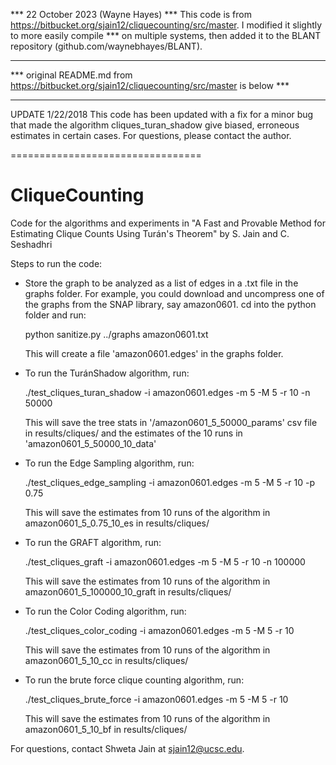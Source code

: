 *** 22 October 2023 (Wayne Hayes)
*** This code is from https://bitbucket.org/sjain12/cliquecounting/src/master. I modified it slightly to more easily compile
*** on multiple systems, then added it to the BLANT repository (github.com/waynebhayes/BLANT).

************************************************************************************************
*** original README.md from https://bitbucket.org/sjain12/cliquecounting/src/master is below ***
************************************************************************************************
UPDATE 1/22/2018
This code has been updated with a fix for a minor bug that made the algorithm cliques_turan_shadow give biased, erroneous estimates in certain cases. For questions, please contact the author.

=================================

# CliqueCounting
Code for the algorithms and experiments in "A Fast and Provable Method for Estimating Clique Counts Using Turán's Theorem" by S. Jain and C. Seshadhri

Steps to run the code:

* Store the graph to be analyzed as a list of edges in a .txt file in the graphs folder. For example, you could download and uncompress one of the graphs from the SNAP library, say amazon0601. cd into the python folder and run:

  python sanitize.py ../graphs amazon0601.txt
  
  This will create a file 'amazon0601.edges' in the graphs folder.
  
* To run the TuránShadow algorithm, run:
  
  ./test_cliques_turan_shadow -i amazon0601.edges -m 5 -M 5 -r 10 -n 50000
  
  This will save the tree stats in '/amazon0601_5_50000_params' csv file in results/cliques/ and the estimates of the 10 runs in 'amazon0601_5_50000_10_data'
  
* To run the Edge Sampling algorithm, run:

  ./test_cliques_edge_sampling -i amazon0601.edges -m 5 -M 5 -r 10 -p 0.75
  
  This will save the estimates from 10 runs of the algorithm in amazon0601_5_0.75_10_es in results/cliques/
  
* To run the GRAFT algorithm, run:

  ./test_cliques_graft -i amazon0601.edges -m 5 -M 5 -r 10 -n 100000
  
  This will save the estimates from 10 runs of the algorithm in amazon0601_5_100000_10_graft in results/cliques/
  
* To run the Color Coding algorithm, run:

  ./test_cliques_color_coding -i amazon0601.edges -m 5 -M 5 -r 10 
  
  This will save the estimates from 10 runs of the algorithm in amazon0601_5_10_cc in results/cliques/
  
* To run the brute force clique counting algorithm, run:

  ./test_cliques_brute_force -i amazon0601.edges -m 5 -M 5 -r 10 
  
  This will save the estimates from 10 runs of the algorithm in amazon0601_5_10_bf in results/cliques/

For questions, contact Shweta Jain at sjain12@ucsc.edu.
